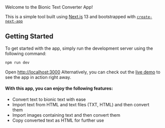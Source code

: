 Welcome to the Bionic Text Converter App!

This is a simple tool built using [Next.js](https://nextjs.org/) 13 and bootstrapped with [`create-next-app`](https://github.com/vercel/next.js/tree/canary/packages/create-next-app)

## Getting Started

To get started with the app, simply run the development server using the following command:

```bash
npm run dev
```

Open [http://localhost:3000](http://localhost:3000)
Alternatively, you can check out the [live demo](https://codesandbox.io/p/github/saruuman/bionic-text-converter-app/main) to see the app in action right away. 

#### With this app, you can enjoy the following features:
- Convert text to bionic text with ease
- Import text from HTML and text files (TXT, HTML) and then convert them
- Import images containing text and then convert them
- Copy converted text as HTML for further use

